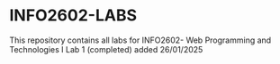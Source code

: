 # INFO2602-LABS

This repository contains all labs for INFO2602- Web Programming and Technologies I
Lab 1 (completed) added 26/01/2025
